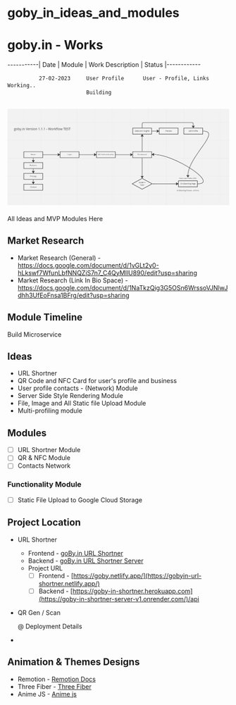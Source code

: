 # goby_in_ideas_and_modules

# goby.in - Works

-----------|      Date     |     Module     |     Work Description     |        Status        |------------

              27-02-2023     User Profile      User - Profile, Links           Working..
                             Building
                             
                             
 ![Test One](https://github.com/ashwath007/goby_in_ideas_and_modules/blob/main/Test%20Workflow%20ONE.png)
--------------------------------------------------------------------------------------------------------


All Ideas and MVP Modules Here


## Market Research

  * Market Research (General) - https://docs.google.com/document/d/1vGLt2y0-hLkswf7WfunLbfNNQZiS7n7_C4QyMIlU890/edit?usp=sharing
  * Market Research (Link In Bio Space) - https://docs.google.com/document/d/1NaTkzQig3G5OSn6WrssoVJNlwJdhh3UfEoFnsa1BFrg/edit?usp=sharing
  
  
## Module Timeline 

  Build Microservice
  

## Ideas
  
  * URL Shortner
  * QR Code and NFC Card for user's profile and business
  * User profile contacts - (Network) Module
  * Server Side Style Rendering Module
  * File, Image and All Static file Upload Module
  * Multi-profiling module

## Modules

  - [ ] URL Shortner Module
  - [ ] QR & NFC Module 
  - [ ] Contacts Network

  ### Functionality Module
 
  - [ ] Static File Upload to Google Cloud Storage


## Project Location

  * URL Shortner 
      * Frontend - [goBy.in URL Shortner](https://github.com/ashwath007/gobytest1-shortner)
      * Backend  - [goBy.in URL Shortner Server](https://github.com/ashwath007/gobytest1-shortner-server)
      
       - Project URL 
           - [ ]   Frontend  -   [https://goby.netlify.app/](https://gobyin-url-shortner.netlify.app/)
           - [ ]   Backend   -   [https://goby-in-shortner.herokuapp.com](https://goby-in-shortner-server-v1.onrender.com/)/api

  * QR Gen / Scan
     
            
      @ Deployment Details


  * 



## Animation & Themes Designs

  * Remotion    - [Remotion  Docs](https://www.remotion.dev/docs/)
  * Three Fiber - [Three Fiber](https://animejs.com/documentation/)
  * Anime JS    - [Anime js](https://animejs.com/documentation/)
